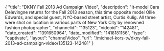 {
    "title": "DKNY Fall 2013 Ad Campaign Video",
    "description": "It-model Cara Delevingne returns for the Fall 2013 season, this time opposite model Ollie Edwards, and special guest, NYC-based street artist, Curtis Kulig. All three were shot on location in various parts of New York City by renowned fashion photographer",
    "channelid": "135123",
    "videoid": "142481",
    "date_created": "1391650964",
    "date_modified": "1418181156",
    "type": "captivate",
    "layout": "channelVideo",
    "url": "\/michael-kors-tv\/dkny-fall-2013-ad-campaign-video\/135123-142481"
}